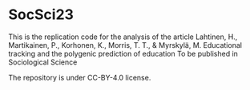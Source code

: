 # SocSci23
This is the replication code for the analysis of the article 
Lahtinen, H., Martikainen, P., Korhonen, K., Morris, T. T., & Myrskylä, M. Educational tracking and the polygenic prediction of education
To be published in  Sociological Science

The repository is under CC-BY-4.0 license.
